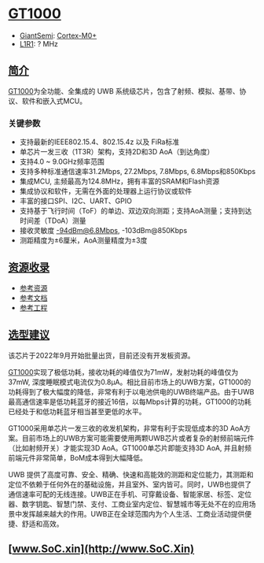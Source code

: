 ﻿# [GT1000](https://doc.soc.xin/GT1000)

* [GiantSemi](https://www.giantsemi.com/): [Cortex-M0+](https://github.com/SoCXin/Cortex)
* [L1R1](https://github.com/SoCXin/Level): ? MHz

## [简介](https://github.com/SoCXin/GT1000/wiki)

[GT1000](https://www.giantsemi.com/cp)为全功能、全集成的 UWB 系统级芯片，包含了射频、模拟、基带、协议、软件和嵌入式MCU。

### 关键参数

* 支持最新的IEEE802.15.4、802.15.4z 以及 FiRa标准
* 单芯片一发三收（1T3R）架构，支持2D和3D AoA（到达角度）
* 支持4.0 ~ 9.0GHz频率范围
* 支持多种标准通信速率31.2Mbps, 27.2Mbps, 7.8Mbps, 6.8Mbps和850Kbps
* 集成MCU, 主频最高为124.8MHz，拥有丰富的SRAM和Flash资源
* 集成协议和软件，无需在外面的处理器上运行协议或软件
* 丰富的接口SPI、I2C、UART、GPIO
* 支持基于飞行时间（ToF）的单边、双边双向测距；支持AoA测量；支持到达时间差（TDoA）测量
* 接收灵敏度 -94dBm@6.8Mbps, -103dBm@850Kbps
* 测距精度为±6厘米，AoA测量精度为±3度

## [资源收录](https://github.com/SoCXin)

* [参考资源](src/)
* [参考文档](docs/)
* [参考工程](project/)

## [选型建议](https://github.com/SoCXin/GT1000)

该芯片于2022年9月开始批量出货，目前还没有开发板资源。

[GT1000](https://www.giantsemi.com/cp)实现了极低功耗，接收功耗的峰值仅为71mW，发射功耗的峰值仅为37mW, 深度睡眠模式电流仅为0.8µA。相比目前市场上的UWB方案，GT1000的功耗得到了极大幅度的降低，非常有利于以电池供电的UWB终端产品。由于UWB最高通信速率是低功耗蓝牙的接近16倍，以每Mbps计算的功耗，GT1000的功耗已经处于和低功耗蓝牙相当甚至更低的水平。

GT1000采用单芯片一发三收的收发机架构，非常有利于实现低成本的3D AoA方案。目前市场上的UWB方案可能需要使用两颗UWB芯片或者复杂的射频前端元件（比如射频开关）才能实现3D AoA。GT1000单芯片即能支持3D AoA, 并且射频前端元件非常简单，BoM成本得到大幅降低。

UWB 提供了高度可靠、安全、精确、快速和高能效的测距和定位能力，其测距和定位不依赖于任何外在的基础设施，并且室外、室内皆可。同时，UWB也提供了通信速率可配的无线连接。UWB正在手机、可穿戴设备、智能家居、标签、定位器、数字钥匙、智慧门禁、支付、工商业室内定位、智慧城市等无处不在的应用场景中发挥越来越大的作用。UWB正在全球范围内为个人生活、工商业活动提供便捷、舒适和高效。

## [www.SoC.xin](http://www.SoC.Xin)
